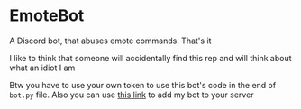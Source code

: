 # EmoteBot
A Discord bot, that abuses emote commands. That's it

I like to think that someone will accidentally find this rep and will think about what an idiot I am

Btw you have to use your own token to use this bot's code in the end of `bot.py` file.
Also you can use [this link](https://discord.com/api/oauth2/authorize?client_id=805705515606474752&permissions=0&scope=bot) to add my bot to your server
